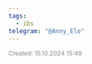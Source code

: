 ```yaml
---
tags:
  - ibs
telegram: "@Anny_Elo"
---
```


<span style="font-size:12px; color:#888888;">Created: 15.10.2024 15:49</span>

